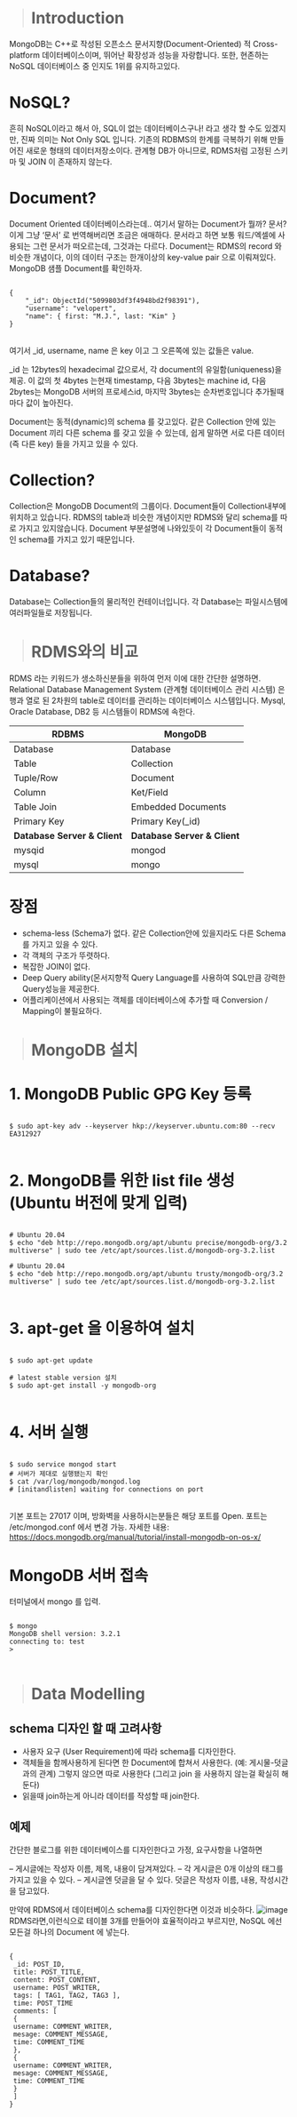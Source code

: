 > # __Introduction__

MongoDB는 C++로 작성된 오픈소스 문서지향(Document-Oriented) 적 Cross-platform 데이터베이스이며, 뛰어난 확장성과 성능을 자랑합니다. 또한, 현존하는 NoSQL 데이터베이스 중 인지도 1위를 유지하고있다.

# NoSQL?
흔히 NoSQL이라고 해서 아, SQL이 없는 데이터베이스구나! 라고 생각 할 수도 있겠지만, 진짜 의미는 Not Only SQL 입니다. 기존의 RDBMS의 한계를 극복하기 위해 만들어진 새로운 형태의 데이터저장소이다. 관계형 DB가 아니므로, RDMS처럼 고정된 스키마 및 JOIN 이 존재하지 않는다.

# Document?
Document Oriented 데이터베이스라는데..  여기서 말하는 Document가 뭘까? 문서? 이게 그냥 ‘문서’ 로 번역해버리면 조금은 애매하다. 문서라고 하면 보통 워드/엑셀에 사용되는 그런 문서가 떠오르는데, 그것과는 다르다. Document는 RDMS의 record 와 비슷한 개념이다, 이의 데이터 구조는 한개이상의 key-value pair 으로 이뤄져있다. MongoDB 샘플 Document를 확인하자.

<pre>
<code>
{
    "_id": ObjectId("5099803df3f4948bd2f98391"),
    "username": "velopert",
    "name": { first: "M.J.", last: "Kim" }
}
</code>
</pre>

여기서 _id, username, name 은 key 이고 그 오른쪽에 있는 값들은 value.

_id 는 12bytes의 hexadecimal 값으로서, 각 document의 유일함(uniqueness)을 제공.
이 값의 첫 4bytes 는현재 timestamp, 다음 3bytes는 machine id, 다음 2bytes는 MongoDB 서버의 프로세스id, 마지막 3bytes는 순차번호입니다 추가될때마다 값이 높아진다.

Document는 동적(dynamic)의 schema 를 갖고있다. 같은 Collection 안에 있는 Document 끼리 다른 schema 를 갖고 있을 수 있는데, 쉽게 말하면 서로 다른 데이터 (즉 다른 key) 들을 가지고 있을 수 있다.

# Collection?
Collection은 MongoDB Document의 그룹이다. Document들이 Collection내부에 위치하고 있습니다. RDMS의 table과 비슷한 개념이지만 RDMS와 달리 schema를 따로 가지고 있지않습니다. Document 부분설명에 나와있듯이 각 Document들이 동적인 schema를 가지고 있기 때문입니다.

# Database?
Database는 Collection들의 물리적인 컨테이너입니다. 각 Database는 파일시스템에 여러파일들로 저장됩니다.

> # RDMS와의 비교
RDMS 라는 키워드가 생소하신분들을 위하여 먼저 이에 대한 간단한 설명하면. Relational Database Management System (관계형 데이터베이스 관리 시스템) 은 행과  열로 된 2차원의 table로 데이터를 관리하는 데이터베이스 시스템입니다. Mysql, Oracle Database, DB2 등 시스템들이 RDMS에 속한다.

|RDBMS|MongoDB|
|---|---|
|Database|Database|
|Table|Collection|
|Tuple/Row|Document|
|Column|Ket/Field|
|Table Join|Embedded Documents|
|Primary Key|Primary Key\(_id)|
|__Database Server & Client__ |__Database Server & Client__|
|mysqid|mongod|
|mysql|mongo|

# 장점
- schema-less (Schema가 없다. 같은 Collection안에 있을지라도 다른 Schema를 가지고 있을 수 있다.
- 각 객체의 구조가 뚜렷하다.
- 복잡한 JOIN이 없다.
- Deep Query ability(몬서지향적 Query Language를 사용하여 SQL만큼 강력한 Query성능을 제공한다.
- 어플리케이션에서 사용되는 객체를 데이터베이스에 추가할 때 Conversion / Mapping이 불필요하다.

> # MongoDB 설치

# 1. MongoDB Public GPG Key 등록
<pre>
<code>
$ sudo apt-key adv --keyserver hkp://keyserver.ubuntu.com:80 --recv EA312927
</code>
</pre>

# 2. MongoDB를 위한 list file 생성 (Ubuntu 버전에 맞게 입력)
<pre>
<code>
# Ubuntu 20.04
$ echo "deb http://repo.mongodb.org/apt/ubuntu precise/mongodb-org/3.2 multiverse" | sudo tee /etc/apt/sources.list.d/mongodb-org-3.2.list

# Ubuntu 20.04
$ echo "deb http://repo.mongodb.org/apt/ubuntu trusty/mongodb-org/3.2 multiverse" | sudo tee /etc/apt/sources.list.d/mongodb-org-3.2.list
</code>
</pre>

# 3. apt-get 을 이용하여 설치
<pre>
<code>
$ sudo apt-get update

# latest stable version 설치
$ sudo apt-get install -y mongodb-org
</code>
</pre>

# 4. 서버 실행
<pre>
<code>
$ sudo service mongod start
# 서버가 제대로 실행됐는지 확인
$ cat /var/log/mongodb/mongod.log
# [initandlisten] waiting for connections on port <port>
</code>
</pre>
기본 포트는 27017 이며, 방화벽을 사용하시는분들은 해당 포트를 Open.
포트는 /etc/mongod.conf 에서 변경 가능.
자세한 내용: https://docs.mongodb.org/manual/tutorial/install-mongodb-on-os-x/

# MongoDB 서버 접속
터미널에서 mongo 를 입력.
<pre>
<code>
$ mongo
MongoDB shell version: 3.2.1
connecting to: test
>
</code>
</pre>

> # Data Modelling
## schema 디자인 할 때 고려사항
- 사용자 요구 (User Requirement)에 따라 schema를 디자인한다.
- 객체들을 함께사용하게 된다면 한 Document에 합쳐서 사용한다. (예: 게시물-덧글 과의 관계)
그렇지 않으면 따로 사용한다 (그리고 join 을 사용하지 않는걸 확실히 해둔다)
- 읽을때 join하는게 아니라 데이터를 작성할 때 join한다.

## 예제
간단한 블로그를 위한 데이터베이스를 디자인한다고 가정, 요구사항을 나열하면

– 게시글에는 작성자 이름, 제목, 내용이 담겨져있다.
– 각 게시글은 0개 이상의 태그를 가지고 있을 수 있다.
– 게시글엔 덧글을 달 수 있다. 덧글은 작성자 이름, 내용, 작성시간을 담고있다.

만약에 RDMS에서 데이터베이스 schema를 디자인한다면 이것과 비슷하다.
![image](https://user-images.githubusercontent.com/91245647/141029427-22d5f949-05df-499e-80a0-8cf8588fe2e0.png)
RDMS라면,이런식으로 테이블 3개를 만들어야 효율적이라고 부르지만,
NoSQL 에선 모든걸 하나의 Document 에 넣는다.
<pre>
<code>
{
 _id: POST_ID,
 title: POST_TITLE,
 content: POST_CONTENT,
 username: POST_WRITER,
 tags: [ TAG1, TAG2, TAG3 ],
 time: POST_TIME
 comments: [
 { 
 username: COMMENT_WRITER,
 mesage: COMMENT_MESSAGE,
 time: COMMENT_TIME
 },
 { 
 username: COMMENT_WRITER,
 mesage: COMMENT_MESSAGE,
 time: COMMENT_TIME
 }
 ]
}
</code>
</pre>
